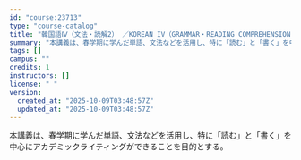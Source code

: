 ```yaml
---
id: "course:23713"
type: "course-catalog"
title: "韓国語Ⅳ（文法・読解2） ／KOREAN IV（GRAMMAR・READING COMPREHENSION 2)"
summary: "本講義は、春学期に学んだ単語、文法などを活用し、特に「読む」と「書く」を中心にアカデミックライティングができることを目的とする。"
tags: []
campus: ""
credits: 1
instructors: []
license: " "
version:
  created_at: "2025-10-09T03:48:57Z"
  updated_at: "2025-10-09T03:48:57Z"
---
```


本講義は、春学期に学んだ単語、文法などを活用し、特に「読む」と「書く」を中心にアカデミックライティングができることを目的とする。
